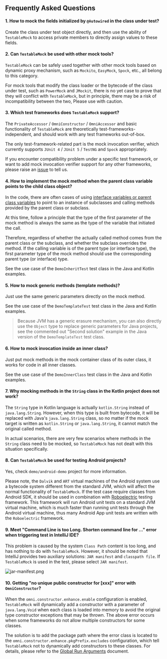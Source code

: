 Frequently Asked Questions
---

#### 1. How to mock the fields initialized by `@Autowired` in the class under test?

Create the class under test object directly, and then use the ability of `TestableMock` to access private members to directly assign values to these fields.

#### 2. Can `TestableMock` be used with other mock tools?

`TestableMock` can be safely used together with other mock tools based on dynamic proxy mechanism, such as `Mockito`, `EasyMock`, `Spock`, etc., all belong to this category.

For mock tools that modify the class loader or the bytecode of the class under test, such as `PowerMock` and `JMockit`, there is no yet case to prove that they will conflict with `TestableMock`, but in principle, there may be a risk of incompatibility between the two, Please use with caution.

#### 3. Which test frameworks does `TestableMock` support?

The `PrivateAccessor` / `OmniConstructor` / `OmniAccessor` and basic functionality of `TestableMock` are theoretically test-frameworks-independent, and should work with any test frameworks out-of-box.

The only test-framework-related part is the mock invocation verifier, which currently supports `JUnit 4` / `JUnit 5` / `TestNG` and `Spock` appropriately.

If you encounter compatibility problem under a specific test framework, or want to add mock invocation verifier support for any other frameworks, please raise an [issue](https://github.com/alibaba/testable-mock/issues) to tell us.

#### 4. How to implement the mock method when the parent class variable points to the child class object?

In the code, there are often cases of using <u>interface variables or parent class variables</u> to point to an instance of subclasses and calling methods provided by the parent class or subclass.

At this time, follow a principle that the type of the first parameter of the mock method is always the same as the type of the variable that initiated the call.

Therefore, regardless of whether the actually called method comes from the parent class or the subclass, and whether the subclass overrides the method. If the calling variable is of the parent type (or interface type), the first parameter type of the mock method should use the corresponding parent type (or interface) type.

See the use case of the `DemoInheritTest` test class in the Java and Kotlin examples.

#### 5. How to mock generic methods (template methods)?

Just use the same generic parameters directly on the mock method.

See the use case of the `DemoTemplateTest` test class in the Java and Kotlin examples.

> Because JVM has a generic erasure mechanism, you can also directly use the `Object` type to replace generic parameters for Java projects, see the commented out "Second solution" example in the Java version of the `DemoTemplateTest` test class.

#### 6. How to mock invocation inside an inner class?

Just put mock methods in the mock container class of its outer class, it works for code in all inner classes.

See the use case of the `DemoInnerClass` test class in the Java and Kotlin examples.

#### 7. Why mocking methods in the `String` class in the Kotlin project does not work?

The `String` type in Kotlin language is actually `kotlin.String` instead of `java.lang.String`. However, when this type is built from bytecode, it will be replaced with Java's `java.lang.String` class, so no matter if the mock target is written as `kotlin.String` or `java.lang.String`, it cannot match the original called method.

In actual scenarios, there are very few scenarios where methods in the `String` class need to be mocked, so `TestableMock` has not dealt with this situation specifically.

#### 8. Can `TestableMock` be used for testing Android projects?

Yes, check `demo/android-demo` project for more information.

Please note, the `Dalvik` and `ART` virtual machines of the Android system use a bytecode system different from the standard JVM, which will affect the normal functionality of `TestableMock`.
If the test case require classes from Android SDK, it should be used in combination with [Roboelectric](https://github.com/robolectric/robolectric) testing framework.
This framework will run Android unit tests on a standard JVM virtual machine, which is much faster than running unit tests through the Android virtual machine, thus many Android App unit tests are written with the `Roboelectric` framework.

#### 9. Meet "Command Line is too Long. Shorten command line for ..." error when triggering test in IntelliJ IDE?

This problem is caused by the system `Class Path` content is too long, and has nothing to do with `TestableMock`. However, it should be noted that IntelliJ provides two auxiliary solutions: `JAR manifest` and `classpath file`. If `TestableMock` is used in the test, please select `JAR manifest`.

![jar-manifest.png](https://img.alicdn.com/imgextra/i2/O1CN01hfC5YE1Kw0gBIlB2x_!!6000000001227-2-tps-752-171.png)

#### 10. Getting "no unique public constructor for [xxx]" error with `OmniConstructor`?

When the `omni.constructor.enhance.enable` configuration is enabled, `TestableMock` will dynamically add a constructor with a parameter of `java.lang.Void` when each class is loaded into memory to avoid the original type constructor exceptions that may be thrown. The above error occurs when some frameworks do not allow multiple constructors for some classes.

The solution is to add the package path where the error class is located to the `omni.constructor.enhance.pkgPrefix.excludes` configuration, which tell `TestableMock` not to dynamically add constructors to these classes. For details, please refer to the [Global Run Arguments](en-us/doc/javaagent-args.md) document.
